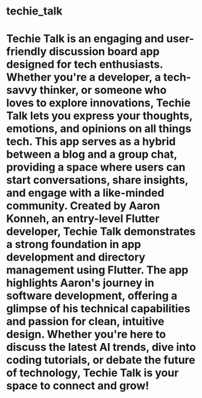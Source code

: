 # techie_talk
# Techie Talk is an engaging and user-friendly discussion board app designed for tech enthusiasts. Whether you're a developer, a tech-savvy thinker, or someone who loves to explore innovations, Techie Talk lets you express your thoughts, emotions, and opinions on all things tech. This app serves as a hybrid between a blog and a group chat, providing a space where users can start conversations, share insights, and engage with a like-minded community. Created by Aaron Konneh, an entry-level Flutter developer, Techie Talk demonstrates a strong foundation in app development and directory management using Flutter. The app highlights Aaron's journey in software development, offering a glimpse of his technical capabilities and passion for clean, intuitive design. Whether you're here to discuss the latest AI trends, dive into coding tutorials, or debate the future of technology, Techie Talk is your space to connect and grow!